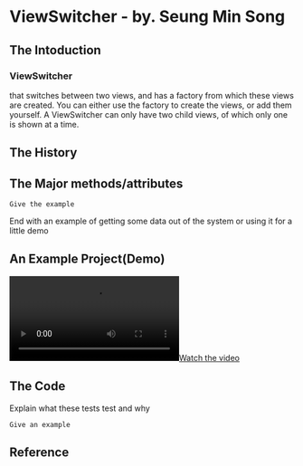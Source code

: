 
# ViewSwitcher - by. Seung Min Song
## The Intoduction

<h3>ViewSwitcher</h3> that switches between two views, and has a factory from which these views are created. You can either use the factory to create the views, or add them yourself. A ViewSwitcher can only have two child views, of which only one is shown at a time.


## The History


## The Major methods/attributes

```
Give the example
```

End with an example of getting some data out of the system or using it for a little demo

## An Example Project(Demo)

[![Watch the video](https://github.com/SeungMin-Song/CENG319A2/blob/master/ForREADME.md/ViewSwitcher_Demo.mp4)](https://github.com/SeungMin-Song/CENG319A2/blob/master/ForREADME.md/ViewSwitcher_Demo.mp4)
  
## The Code

Explain what these tests test and why

```
Give an example
```

## Reference
